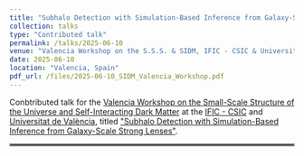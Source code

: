 ```yaml
---
title: "Subhalo Detection with Simulation-Based Inference from Galaxy-Scale Strong Lenses"
collection: talks
type: "Contributed talk"
permalink: /talks/2025-06-10
venue: "Valencia Workshop on the S.S.S. & SIDM, IFIC - CSIC & Universitat de València"
date: 2025-06-10
location: "Valencia, Spain"
pdf_url: /files/2025-06-10_SIDM_Valencia_Workshop.pdf
---
```


Conbtributed talk for the [Valencia Workshop on the Small-Scale Structure of the Universe and Self-Interacting Dark Matter](https://indico.ific.uv.es/event/7815/) at the [IFIC - CSIC](https://webific.ific.uv.es/web/en) and [Universitat de València](https://www.uv.es/), titled ["Subhalo Detection with Simulation-Based Inference from Galaxy-Scale Strong Lenses"](../files/2025-06-10_SIDM_Valencia_Workshop.pdf).

<hr style="border:2px solid gray">
